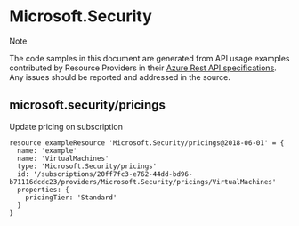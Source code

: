 # Microsoft.Security
  
> [!NOTE]
> The code samples in this document are generated from API usage examples contributed by Resource Providers in their [Azure Rest API specifications](https://github.com/Azure/azure-rest-api-specs). Any issues should be reported and addressed in the source.


## microsoft.security/pricings

Update pricing on subscription
```bicep
resource exampleResource 'Microsoft.Security/pricings@2018-06-01' = {
  name: 'example'
  name: 'VirtualMachines'
  type: 'Microsoft.Security/pricings'
  id: '/subscriptions/20ff7fc3-e762-44dd-bd96-b71116dcdc23/providers/Microsoft.Security/pricings/VirtualMachines'
  properties: {
    pricingTier: 'Standard'
  }
}
```
